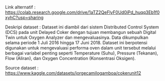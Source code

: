 Link alternatif : https://colab.research.google.com/drive/1aTZ2QeFlyF0Ud0iPd_huqq3Eb1f0xyhC?usp=sharing

Deskripi dataset : Dataset ini diambil dari sistem Distributed Control System (DCS) pada unit Delayed Coker dengan tujuan membangun sebuah Digital Twin untuk Oxygen Analyzer dan mengevaluasinya. Data dikumpulkan selama periode 1 Juli 2016 hingga 17 Juni 2018. Dataset ini berpotensi digunakan untuk mengevaluasi performa oven dalam unit tersebut melalui berbagai variabel penting seperti Temperature (Suhu), Pressure (Tekanan), Flow (Aliran), dan Oxygen Concentration (Konsentrasi Oksigen).

Source dataset : https://www.kaggle.com/datasets/jorgecamilogamboa/cokerunit12
